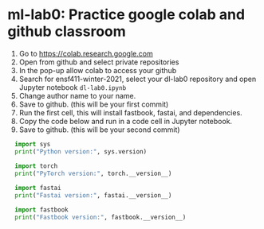 # ml-lab0: Practice google colab and github classroom

1. Go to https://colab.research.google.com
2. Open from github and select private repositories
3. In the pop-up allow colab to access your github
4. Search for ensf411-winter-2021, select your dl-lab0 repository and open Jupyter notebook `dl-lab0.ipynb`
5. Change author name to your name. 
6. Save to github. (this will be your first commit)
7. Run the first cell, this will install fastbook, fastai, and dependencies.
8. Copy the code below and run in a code cell in Jupyter notebook.
9. Save to github. (this will be your second commit)


```Python
  import sys
  print("Python version:", sys.version)

  import torch
  print("PyTorch version:", torch.__version__)
    
  import fastai
  print("Fastai version:", fastai.__version__)

  import fastbook
  print("Fastbook version:", fastbook.__version__)

  
```
